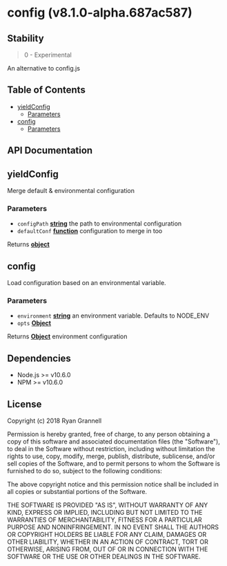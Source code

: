 
# config (v8.1.0-alpha.687ac587)

## Stability

> 0 - Experimental

An alternative to config.js



## Table of Contents

- [yieldConfig](#yieldconfig)
  * [Parameters](#parameters)
- [config](#config)
  * [Parameters](#parameters-1)

## API Documentation

<!-- Generated by documentation.js. Update this documentation by updating the source code. -->

## yieldConfig

Merge default & environmental configuration

### Parameters

-   `configPath` **[string][1]** the path to environmental configuration
-   `defaultConf` **[function][2]** configuration to merge in too

Returns **[object][3]** 

## config

Load configuration based on an environmental variable.

### Parameters

-   `environment` **[string][1]** an environment variable. Defaults to NODE_ENV
-   `opts` **[Object][3]** 

Returns **[Object][3]** environment configuration

[1]: https://developer.mozilla.org/docs/Web/JavaScript/Reference/Global_Objects/String

[2]: https://developer.mozilla.org/docs/Web/JavaScript/Reference/Statements/function

[3]: https://developer.mozilla.org/docs/Web/JavaScript/Reference/Global_Objects/Object


## Dependencies

- Node.js >= v10.6.0
- NPM >= v10.6.0

## License

Copyright (c) 2018 Ryan Grannell

Permission is hereby granted, free of charge, to any person obtaining a copy of this software and associated documentation files (the "Software"), to deal in the Software without restriction, including without limitation the rights to use, copy, modify, merge, publish, distribute, sublicense, and/or sell copies of the Software, and to permit persons to whom the Software is furnished to do so, subject to the following conditions:

The above copyright notice and this permission notice shall be included in all copies or substantial portions of the Software.

THE SOFTWARE IS PROVIDED "AS IS", WITHOUT WARRANTY OF ANY KIND, EXPRESS OR IMPLIED, INCLUDING BUT NOT LIMITED TO THE WARRANTIES OF MERCHANTABILITY, FITNESS FOR A PARTICULAR PURPOSE AND NONINFRINGEMENT. IN NO EVENT SHALL THE AUTHORS OR COPYRIGHT HOLDERS BE LIABLE FOR ANY CLAIM, DAMAGES OR OTHER LIABILITY, WHETHER IN AN ACTION OF CONTRACT, TORT OR OTHERWISE, ARISING FROM, OUT OF OR IN CONNECTION WITH THE SOFTWARE OR THE USE OR OTHER DEALINGS IN THE SOFTWARE.
